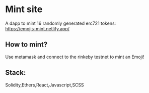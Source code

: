 # Mint site
A dapp to mint 16 randomly generated erc721 tokens:\
https://emojis-mint.netlify.app/

## How to mint?

Use metamask and connect to the rinkeby testnet to mint an Emoji!

## Stack:

Solidity,Ethers,React,Javascript,SCSS
